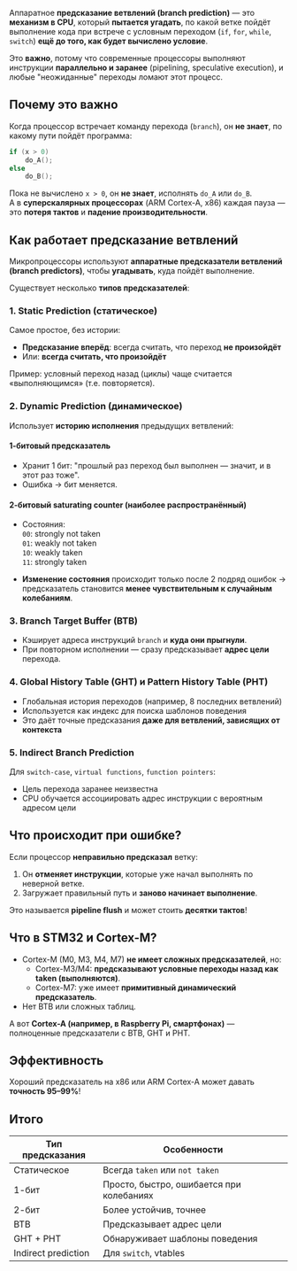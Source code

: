 Аппаратное **предсказание ветвлений (branch prediction)** — это **механизм в CPU**, который **пытается угадать**, по какой ветке пойдёт выполнение кода при встрече с условным переходом (`if`, `for`, `while`, `switch`) **ещё до того, как будет вычислено условие**.

Это **важно**, потому что современные процессоры выполняют инструкции **параллельно и заранее** (pipelining, speculative execution), и любые "неожиданные" переходы ломают этот процесс.
## Почему это важно
Когда процессор встречает команду перехода (`branch`), он **не знает**, по какому пути пойдёт программа:
```c
if (x > 0)
    do_A();
else
    do_B();
```
Пока не вычислено `x > 0`, он **не знает**, исполнять `do_A` или `do_B`.  
А в **суперскалярных процессорах** (ARM Cortex-A, x86) каждая пауза — это **потеря тактов** и **падение производительности**.
## Как работает предсказание ветвлений
Микропроцессоры используют **аппаратные предсказатели ветвлений (branch predictors)**, чтобы **угадывать**, куда пойдёт выполнение.

Существует несколько **типов предсказателей**:
### 1. **Static Prediction** (статическое)

Самое простое, без истории:
- **Предсказание вперёд**: всегда считать, что переход **не произойдёт**
- Или: **всегда считать, что произойдёт**

Пример: условный переход назад (циклы) чаще считается «выполняющимся» (т.е. повторяется).
### 2. **Dynamic Prediction** (динамическое)
Использует **историю исполнения** предыдущих ветвлений:
#### **1-битовый предсказатель**
- Хранит 1 бит: "прошлый раз переход был выполнен — значит, и в этот раз тоже".
- Ошибка → бит меняется.
#### **2-битовый saturating counter (наиболее распространённый)**
- Состояния:  
    `00`: strongly not taken  
    `01`: weakly not taken  
    `10`: weakly taken  
    `11`: strongly taken

- **Изменение состояния** происходит только после 2 подряд ошибок → предсказатель становится **менее чувствительным к случайным колебаниям**.
### 3. **Branch Target Buffer (BTB)**
- Кэширует адреса инструкций `branch` и **куда они прыгнули**.
- При повторном исполнении — сразу предсказывает **адрес цели** перехода.
### 4. **Global History Table (GHT)** и **Pattern History Table (PHT)**
- Глобальная история переходов (например, 8 последних ветвлений)
- Используется как индекс для поиска шаблонов поведения
- Это даёт точные предсказания **даже для ветвлений, зависящих от контекста**
### 5. **Indirect Branch Prediction**

Для `switch-case`, `virtual functions`, `function pointers`:
- Цель перехода заранее неизвестна
- CPU обучается ассоциировать адрес инструкции с вероятным адресом цели
## Что происходит при ошибке?

Если процессор **неправильно предсказал** ветку:
1. Он **отменяет инструкции**, которые уже начал выполнять по неверной ветке.
2. Загружает правильный путь и **заново начинает выполнение**.

Это называется **pipeline flush** и может стоить **десятки тактов**!
## Что в STM32 и Cortex-M?

- Cortex-M (M0, M3, M4, M7) **не имеет сложных предсказателей**, но:
    - Cortex-M3/M4: **предсказывают условные переходы назад как taken (выполняются)**.
    - Cortex-M7: уже имеет **примитивный динамический предсказатель**.
- Нет BTB или сложных таблиц.

А вот **Cortex-A (например, в Raspberry Pi, смартфонах)** — полноценные предсказатели с BTB, GHT и PHT.
## Эффективность
Хороший предсказатель на x86 или ARM Cortex-A может давать **точность 95–99%**!
## Итого

|Тип предсказания|Особенности|
|---|---|
|Статическое|Всегда `taken` или `not taken`|
|1-бит|Просто, быстро, ошибается при колебаниях|
|2-бит|Более устойчив, точнее|
|BTB|Предсказывает адрес цели|
|GHT + PHT|Обнаруживает шаблоны поведения|
|Indirect prediction|Для `switch`, vtables|